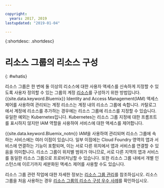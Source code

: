 ```yaml
---

copyright:
  years: 2017, 2019
lastupdated: "2019-01-04"

---
```


{:shortdesc: .shortdesc}

# 리소스 그룹의 리소스 구성
{: #whatis}

리소스 그룹은 한 번에 둘 이상의 리소스에 대한 사용자 액세스를 신속하게 지정할 수 있도록 사용자 정의할 수 있는 그룹의 계정 [리소스](/docs/resources/acct_resources.html#resource)를 구성하기 위한 방법입니다. {{site.data.keyword.Bluemix}} Identity and Access Management(IAM) 액세스 제어를 사용하여 관리되는 계정 리소스는 계정 내의 리소스 그룹에 속합니다. 카탈로그에서 계정에 리소스를 추가하는 경우에는 리소스 그룹에 리소스를 지정할 수 있습니다. 유일한 예외는 Kubernetes입니다. Kubernetes는 리소스 그룹 지정에 대한 프롬프트를 표시하지 않지만 IAM 역할을 사용하여 서비스에 대한 액세스를 제어합니다.

{{site.data.keyword.Bluemix_notm}} IAM을 사용하여 관리되며 리소스 그룹에 속하는 서비스에는 여러 이점이 있습니다. 일부 이점에는 Cloud Foundry 영역의 앱과 서비스에 연결하는 기능이 포함되며, 이는 서로 다른 위치에서 앱과 서비스를 연결할 수 있음을 의미합니다. 리소스 그룹이 위치별 범위가 아니므로, 서로 다른 지역의 앱과 서비스를 동일한 리소스 그룹으로 프로비저닝할 수 있습니다. 또한 리소스 그룹 내에서 개별 인스턴스에 이르기까지 세분화된 액세스 제어를 사용할 수도 있습니다. 

리소스 그룹 관련 작업에 대한 자세한 정보는 [리소스 그룹 관리](/docs/resources/resourcegroups.html)를 참조하십시오. 리소스 그룹을 처음 사용하는 경우 [리소스 그룹의 리소스 구성 우수 사례](/docs/resources/bestpractice_rgs.html#bp_resourcegroups)를 확인하십시오.
